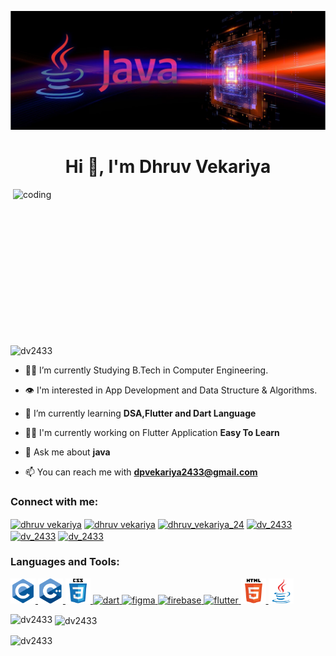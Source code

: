 ![logo](https://github.com/dv2433/dv2433/blob/main/2.jpg)
<h1 align="center">Hi 👋, I'm Dhruv Vekariya</h1>

<img align="right" alt="coding" width="500" height="250" src="https://miro.medium.com/max/1400/1*lhOax3cZATGZwEhG0uTYRA.gif">

<p align="left"> <img src="https://komarev.com/ghpvc/?username=dv2433&label=Profile%20views&color=0e75b6&style=flat" alt="dv2433" /> </p>

- 🧑‍🎓 I’m currently Studying B.Tech in Computer Engineering. 

- 👁️ I'm interested in App Development and Data Structure & Algorithms.

- 📖 I’m currently learning **DSA,Flutter and Dart Language**

- 🧑‍💻 I'm currently working on Flutter Application **Easy To Learn**

- 💬 Ask me about **java**

- 📫 You can reach me with **dpvekariya2433@gmail.com**

<h3 align="left">Connect with me:</h3>
<p align="left">
<a href="https://linkedin.com/in/dhruv vekariya" target="blank"><img align="center" src="https://raw.githubusercontent.com/rahuldkjain/github-profile-readme-generator/master/src/images/icons/Social/linked-in-alt.svg" alt="dhruv vekariya" height="30" width="40" /></a>
<a href="https://fb.com/dhruv vekariya" target="blank"><img align="center" src="https://raw.githubusercontent.com/rahuldkjain/github-profile-readme-generator/master/src/images/icons/Social/facebook.svg" alt="dhruv vekariya" height="30" width="40" /></a>
<a href="https://instagram.com/dhruv_vekariya_24" target="blank"><img align="center" src="https://raw.githubusercontent.com/rahuldkjain/github-profile-readme-generator/master/src/images/icons/Social/instagram.svg" alt="dhruv_vekariya_24" height="30" width="40" /></a>
<a href="https://www.codechef.com/users/dv_2433" target="blank"><img align="center" src="https://cdn.jsdelivr.net/npm/simple-icons@3.1.0/icons/codechef.svg" alt="dv_2433" height="30" width="40" /></a>
<a href="https://www.hackerrank.com/dv_2433" target="blank"><img align="center" src="https://raw.githubusercontent.com/rahuldkjain/github-profile-readme-generator/master/src/images/icons/Social/hackerrank.svg" alt="dv_2433" height="30" width="40" /></a>
<a href="https://www.leetcode.com/dv_2433" target="blank"><img align="center" src="https://raw.githubusercontent.com/rahuldkjain/github-profile-readme-generator/master/src/images/icons/Social/leet-code.svg" alt="dv_2433" height="30" width="40" /></a>
</p>

<h3 align="left">Languages and Tools:</h3>
<p align="left"> <a href="https://www.cprogramming.com/" target="_blank" rel="noreferrer"> <img src="https://raw.githubusercontent.com/devicons/devicon/master/icons/c/c-original.svg" alt="c" width="40" height="40"/> </a> <a href="https://www.w3schools.com/cpp/" target="_blank" rel="noreferrer"> <img src="https://raw.githubusercontent.com/devicons/devicon/master/icons/cplusplus/cplusplus-original.svg" alt="cplusplus" width="40" height="40"/> </a> <a href="https://www.w3schools.com/css/" target="_blank" rel="noreferrer"> <img src="https://raw.githubusercontent.com/devicons/devicon/master/icons/css3/css3-original-wordmark.svg" alt="css3" width="40" height="40"/> </a> <a href="https://dart.dev" target="_blank" rel="noreferrer"> <img src="https://www.vectorlogo.zone/logos/dartlang/dartlang-icon.svg" alt="dart" width="40" height="40"/> </a> <a href="https://www.figma.com/" target="_blank" rel="noreferrer"> <img src="https://www.vectorlogo.zone/logos/figma/figma-icon.svg" alt="figma" width="40" height="40"/> </a> <a href="https://firebase.google.com/" target="_blank" rel="noreferrer"> <img src="https://www.vectorlogo.zone/logos/firebase/firebase-icon.svg" alt="firebase" width="40" height="40"/> </a> <a href="https://flutter.dev" target="_blank" rel="noreferrer"> <img src="https://www.vectorlogo.zone/logos/flutterio/flutterio-icon.svg" alt="flutter" width="40" height="40"/> </a> <a href="https://www.w3.org/html/" target="_blank" rel="noreferrer"> <img src="https://raw.githubusercontent.com/devicons/devicon/master/icons/html5/html5-original-wordmark.svg" alt="html5" width="40" height="40"/> </a> <a href="https://www.java.com" target="_blank" rel="noreferrer"> <img src="https://raw.githubusercontent.com/devicons/devicon/master/icons/java/java-original.svg" alt="java" width="40" height="40"/> </a> </p>

<p><img align="left" src="https://github-readme-stats.vercel.app/api/top-langs?username=dv2433&show_icons=true&locale=en&layout=compact" alt="dv2433" /></p>

<p>&nbsp;<img align="center" src="https://github-readme-stats.vercel.app/api?username=dv2433&show_icons=true&locale=en" alt="dv2433" /></p>

<p><img align="center" src="https://github-readme-streak-stats.herokuapp.com/?user=dv2433&" alt="dv2433" /></p>
